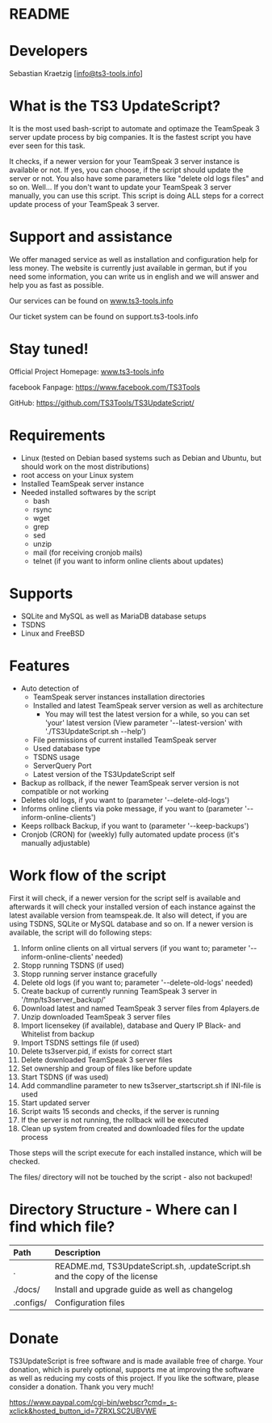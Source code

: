 README
============

Developers
============
Sebastian Kraetzig [info@ts3-tools.info]

What is the TS3 UpdateScript?
============
It is the most used bash-script to automate and optimaze the TeamSpeak 3 server update process by big companies. It is the fastest script you have ever seen for this task.

It checks, if a newer version for your TeamSpeak 3 server instance is available or not. If yes, you can choose, if the script should update the server or not. You also have some parameters like "delete old logs files" and so on. Well... If you don't want to update your TeamSpeak 3 server manually, you can use this script. This script is doing ALL steps for a correct update process of your TeamSpeak 3 server.

Support and assistance
============
We offer managed service as well as installation and configuration help for less money. The website is currently just available in german, but if you need some information, you can write us in english and we will answer and help you as fast as possible.

Our services can be found on www.ts3-tools.info

Our ticket system can be found on support.ts3-tools.info

Stay tuned!
============
Official Project Homepage: www.ts3-tools.info

facebook Fanpage: https://www.facebook.com/TS3Tools

GitHub: https://github.com/TS3Tools/TS3UpdateScript/

Requirements
============
- Linux (tested on Debian based systems such as Debian and Ubuntu, but should work on the most distributions)
- root access on your Linux system
- Installed TeamSpeak server instance
- Needed installed softwares by the script
  - bash
  - rsync
  - wget
  - grep
  - sed
  - unzip
  - mail (for receiving cronjob mails)
  - telnet (if you want to inform online clients about updates)

Supports
============
- SQLite and MySQL as well as MariaDB database setups
- TSDNS
- Linux and FreeBSD

Features
============
- Auto detection of
  - TeamSpeak server instances installation directories
  - Installed and latest TeamSpeak server version as well as architecture
    - You may will test the latest version for a while, so you can set 'your' latest version (View parameter '--latest-version' with './TS3UpdateScript.sh --help')
  - File permissions of current installed TeamSpeak server
  - Used database type
  - TSDNS usage
  - ServerQuery Port
  - Latest version of the TS3UpdateScript self
- Backup as rollback, if the newer TeamSpeak server version is not compatible or not working
- Deletes old logs, if you want to (parameter '--delete-old-logs')
- Informs online clients via poke message, if you want to (parameter '--inform-online-clients')
- Keeps rollback Backup, if you want to (parameter '--keep-backups')
- Cronjob (CRON) for (weekly) fully automated update process (it's manually adjustable)

Work flow of the script
============
First it will check, if a newer version for the script self is available and afterwards it will check your installed version of each instance against the latest available version from teamspeak.de. It also will detect, if you are using TSDNS, SQLite or MySQL database and so on. If a newer version is available, the script will do following steps:

1. Inform online clients on all virtual servers (if you want to; parameter '--inform-online-clients' needed)
2. Stopp running TSDNS (if used)
3. Stopp running server instance gracefully
4. Delete old logs (if you want to; parameter '--delete-old-logs' needed)
5. Create backup of currently running TeamSpeak 3 server in '/tmp/ts3server_backup/'
6. Download latest and named TeamSpeak 3 server files from 4players.de
7. Unzip downloaded TeamSpeak 3 server files
8. Import licensekey (if available), database and Query IP Black- and Whitelist from backup
9. Import TSDNS settings file (if used)
10. Delete ts3server.pid, if exists for correct start
11. Delete downloaded TeamSpeak 3 server files
12. Set ownership and group of files like before update
13. Start TSDNS (if was used)
14. Add commandline parameter to new ts3server_startscript.sh if INI-file is used
15. Start updated server
16. Script waits 15 seconds and checks, if the server is running
17. If the server is not running, the rollback will be executed
18. Clean up system from created and downloaded files for the update process

Those steps will the script execute for each installed instance, which will be checked.

The files/ directory will not be touched by the script - also not backuped!

Directory Structure - Where can I find which file?
============
Path  | Description
:------------- | :-------------
.  | README.md, TS3UpdateScript.sh, .updateScript.sh and the copy of the license
./docs/  | Install and upgrade guide as well as changelog
.configs/  | Configuration files

Donate
============
TS3UpdateScript is free software and is made available free of charge. Your donation, which is purely optional, supports me at improving the software as well as reducing my costs of this project. If you like the software, please consider a donation. Thank you very much!

https://www.paypal.com/cgi-bin/webscr?cmd=_s-xclick&hosted_button_id=7ZRXLSC2UBVWE
